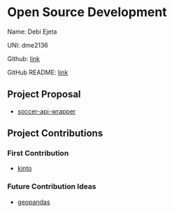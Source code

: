 # Open Source Development

Name: Debi Ejeta

UNI: dme2136

Github: [link](https://github.com/Debi-Ejeta)

GitHub README: [link](https://github.com/Debi-Ejeta/Debi-Ejeta/blob/main/README.md)

## Project Proposal

- [soccer-api-wrapper](../projects/python/soccer-api-wrapper.md)

## Project Contributions

### First Contribution

- [kinto](https://github.com/rbreaves/kinto/pull/792)

### Future Contribution Ideas

- [geopandas](../projects/python/geopandas.md)
